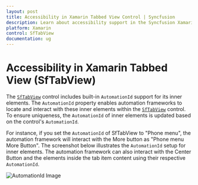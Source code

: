 ```yaml
---
layout: post
title: Accessibility in Xamarin Tabbed View Control | Syncfusion
description: Learn about accessibility support in the Syncfusion Xamarin Tabbed View (SfTabView) control and more.
platform: Xamarin
control: SfTabView
documentation: ug
---
```


# Accessibility in Xamarin Tabbed View (SfTabView)

The [`SfTabView`](https://help.syncfusion.com/cr/xamarin/Syncfusion.XForms.TabView.SfTabView.html) control includes built-in `AutomationId` support for its inner elements. The `AutomationId` property enables automation frameworks to locate and interact with these inner elements within the [`SfTabView`](https://help.syncfusion.com/cr/xamarin/Syncfusion.XForms.TabView.SfTabView.html) control. To ensure uniqueness, the `AutomationId` of inner elements is updated based on the control's `AutomationId`.

For instance, if you set the `AutomationId` of SfTabView to "Phone menu", the automation framework will interact with the More button as "Phone menu More Button". The screenshot below illustrates the `AutomationId` setup for inner elements. The automation framework can also interact with the Center Button and the elements inside the tab item content using their respective `AutomationId`.

![AutomationId Image](images/AutomationId/AutomationId.png)
